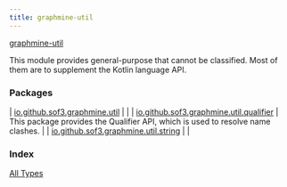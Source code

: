 ```yaml
---
title: graphmine-util
---
```


[graphmine-util](./index.html)

This module provides general-purpose that cannot be classified. Most of them are to supplement the Kotlin language API.

### Packages

| [io.github.sof3.graphmine.util](io.github.sof3.graphmine.util/index.html) |  |
| [io.github.sof3.graphmine.util.qualifier](io.github.sof3.graphmine.util.qualifier/index.html) | This package provides the Qualifier API, which is used to resolve name clashes. |
| [io.github.sof3.graphmine.util.string](io.github.sof3.graphmine.util.string/index.html) |  |

### Index

[All Types](alltypes/index.html)